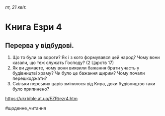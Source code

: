 
_пт, 21 квіт._

# Книга Езри 4

## Перерва у відбудові.
1. Що то були за вороги? Як і з кого формувався цей народ? Чому вони казали, що теж служать Господу? (2 Царств 17)
2. Як ви думаєте, чому вони виявили бажання брати участь у будівництві храму? Чи було це бажання щирим? Чому почали перешкоджати?
3. Скільки перських царів змінилося від Кира, доки будівництво таки було припинено?

https://ukrbible.at.ua/EZR/ezr4.htm 

#щоденне_читання
